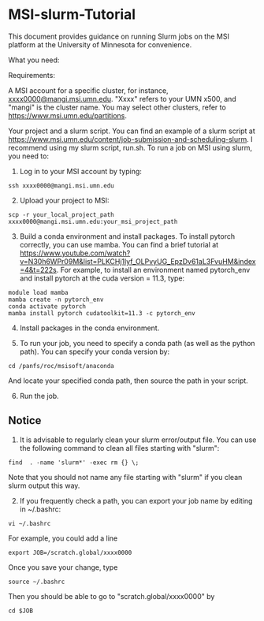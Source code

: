# MSI-slurm-Tutorial

This document provides guidance on running Slurm jobs on the MSI platform at the University of Minnesota for convenience.

What you need: 

Requirements:

A MSI account for a specific cluster, for instance, xxxx0000@mangi.msi.umn.edu. "Xxxx" refers to your UMN x500, and "mangi" is the cluster name. You may select other clusters, refer to https://www.msi.umn.edu/partitions.

Your project and a slurm script. You can find an example of a slurm script at https://www.msi.umn.edu/content/job-submission-and-scheduling-slurm. I recommend using my slurm script, run.sh.
To run a job on MSI using slurm, you need to:

1. Log in to your MSI account by typing:
```
ssh xxxx0000@mangi.msi.umn.edu
```

2. Upload your project to MSI:
```
scp -r your_local_project_path xxxx0000@mangi.msi.umn.edu:your_msi_project_path
```

3. Build a conda environment and install packages. To install pytorch correctly, you can use mamba. You can find a brief tutorial at https://www.youtube.com/watch?v=N30h6WPr09M&list=PLKCHj1lyf_OLPvyUG_EpzDv61aL3FvuHM&index=4&t=222s. For example, to install an environment named pytorch_env and install pytorch at the cuda version = 11.3, type:
```
module load mamba
mamba create -n pytorch_env
conda activate pytorch
mamba install pytorch cudatoolkit=11.3 -c pytorch_env
```

4. Install packages in the conda environment.

5. To run your job, you need to specify a conda path (as well as the python path). You can specify your conda version by: 
```
cd /panfs/roc/msisoft/anaconda
```
And locate your specified conda path, then source the path in your script.


6. Run the job. 


## Notice

1. It is advisable to regularly clean your slurm error/output file. You can use the following command to clean all files starting with "slurm":
```
find  . -name 'slurm*' -exec rm {} \;
```
Note that you should not name any file starting with "slurm" if you clean slurm output this way.



2. If you frequently check a path, you can export your job name by editing in ~/.bashrc:

```
vi ~/.bashrc
```
For example, you could add a line
```
export JOB=/scratch.global/xxxx0000
```
Once you save your change, type
```
source ~/.bashrc
```
Then you should be able to go to "scratch.global/xxxx0000" by
```
cd $JOB
```
